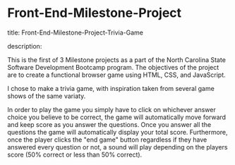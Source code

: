 # Front-End-Milestone-Project

title: Front-End-Milestone-Project-Trivia-Game

description: 

This is the first of 3 Milestone projects as a part of the North Carolina State Software Development Bootcamp program. The objectives of the project are to create a functional
browser game using HTML, CSS, and JavaScript. 

I chose to make a trivia game, with inspiration taken from several game shows of the same variaty.

In order to play the game you simply have to click on whichever answer choice you believe to be correct, the game will automatically move forward and keep score as you 
answer the questions. Once you answer all the questions the game will automatically display your total score. Furthermore, once the player clicks the "end game" button
regardless if they have answered every question or not, a sound will play depending on the players score (50% correct or less than 50% correct).